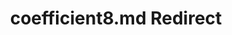 ---
title: coefficient8.md Redirect
redirect_to: /Pages/StereoKit/SphericalHarmonics/coefficient8.html
---